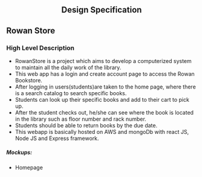 <h2 id=<span style="text-align:center;">Design Specification</span></h2>

## Rowan Store
### High Level Description

* RowanStore is a project which aims to develop a computerized system to maintain all the daily work of the library.
* This web app has a login and create account page to access the Rowan Bookstore.
* After logging in users(students)are taken to the home page, where there is a search catalog to search specific books.
* Students can look up their specific books and add to their cart to pick up.
* After the student checks out, he/she can see where the book is located in the library such as floor number and rack number.
* Students should be able to return books by the due date.
* This webapp is basically hosted on AWS and mongoDb with react JS, Node JS and Express framework.

##### Mockups:
* Homepage
